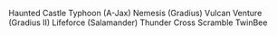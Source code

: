 Haunted Castle
Typhoon (A-Jax)
Nemesis (Gradius)
Vulcan Venture (Gradius II)
Lifeforce (Salamander)
Thunder Cross
Scramble
TwinBee